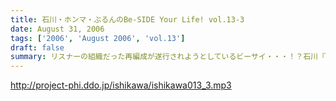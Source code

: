 ```yaml
---
title: 石川・ホンマ・ぶるんのBe-SIDE Your Life! vol.13-3
date: August 31, 2006
tags: ['2006', 'August 2006', 'vol.13']
draft: false
summary: リスナーの組織だった再編成が遂行されようとしているビーサイ・・・！？石川『元帥』の指令が今宵も有楽町のガード下のみに響き渡ります！！空調が切れる真夜中はもはや、熱帯雨林でのサヴァイヴァル作戦。そんな雰囲気です。たしかに男三人は暑い！でも．．．ちなみに、ディレクター生江のいる部屋は、機材を守るためなのか！？クーラーが効いて涼しいのです。NAMAE
---
```


http://project-phi.ddo.jp/ishikawa/ishikawa013_3.mp3